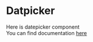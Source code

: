 Datpicker
========
Here is datepicker component <br>
You can find documentation [here](doc/documentation.md)

